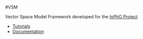 #VSM

Vector Space Model Framework developed for the [InPhO Project](https://inpho.cogs.indiana.edu/)

* [Tutorials](http://inpho.github.io/vsm/)
* [Documentation](https://vsm.readthedocs.org/en/latest/)